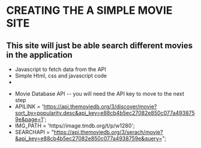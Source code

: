 # CREATING THE A SIMPLE MOVIE SITE

## This site will just be able search different movies in the application
* Javascript to fetch data from the API
* Simple Html, css and javascript code
* 
- Movie Database API -- you will need the API key to move to the next step
- APILINK = 'https://api.themoviedb.org/3/discover/movie?sort_by=popularity.desc&api_key=e88cb4b5ec27082e850c077a4938759e&page=1';
- IMG_PATH = 'https//image.tmdb.org/t/p/w1280';
- SEARCHAPI = "https://api.themoviedb.org/3/serach/movie?&api_key=e88cb4b5ec27082e850c077a4938759e&query=";


#
<a href=""></a>
<img src="" alt="">
<link rel="stylesheet" href="">
